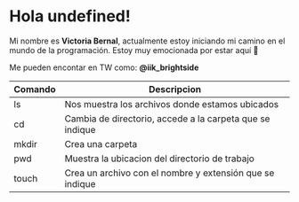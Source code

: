# Hola undefined!

Mi nombre es **Victoria Bernal**, actualmente estoy iniciando mi camino en el mundo de la programación.
Estoy muy emocionada por estar aquí 🙂

Me pueden encontar en TW como: **@iik_brightside**

|  Comando     |  Descripcion |
|--------------|--------------|
ls | Nos muestra los archivos donde estamos ubicados|
cd | Cambia de directorio, accede a la carpeta que se indique|
mkdir | Crea una carpeta|
pwd | Muestra la ubicacion del directorio de trabajo|
touch| Crea un archivo con el nombre y extensión que se indique|

